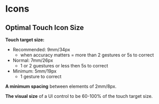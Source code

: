 # Icons

## Optimal Touch Icon Size

**Touch target size:**
- Recommended: 9mm/34px
   - when accuracy matters = more than 2 gestures or 5s to correct
- Normal: 7mm/26px
   - 1 or 2 guestures or less then 5s to correct
- Minimum: 5mm/19px
   - 1 gesture to correct

**A minimum spacing** between elements of 2mm/8px.

**The visual size** of a UI control to be 60-100% of the touch target size.